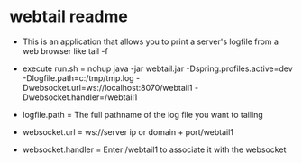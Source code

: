 # webtail readme

- This is an application that allows you to print a server's logfile from a web browser like tail -f

- execute run.sh = nohup java -jar webtail.jar -Dspring.profiles.active=dev -Dlogfile.path=c:/tmp/tmp.log -Dwebsocket.url=ws://localhost:8070/webtail1 -Dwebsocket.handler=/webtail1

- logfile.path = The full pathname of the log file you want to tailing

- websocket.url = ws://server ip or domain + port/webtail1 

- websocket.handler = Enter /webtail1 to associate it with the websocket


